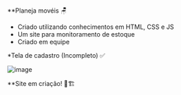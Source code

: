 **Planeja movéis 🪑

- Criado utilizando conhecimentos em HTML, CSS e JS
- Um site para monitoramento de estoque
- Criado em equipe

*Tela de cadastro (Incompleto) ✅

![image](https://github.com/user-attachments/assets/6325528a-6ead-47ec-829a-c88e757ac814)

**Site em criação! 🔨🏗️
